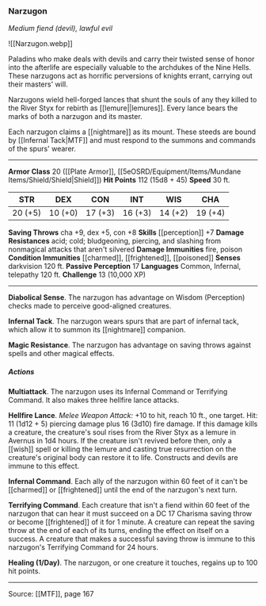 ### Narzugon
_Medium fiend (devil), lawful evil_

![[Narzugon.webp]]

Paladins who make deals with devils and carry their twisted sense of honor into the afterlife are especially valuable to the archdukes of the Nine Hells. These narzugons act as horrific perversions of knights errant, carrying out their masters' will.

Narzugons wield hell-forged lances that shunt the souls of any they killed to the River Styx for rebirth as [[lemure||lemures]]. Every lance bears the marks of both a narzugon and its master.

Each narzugon claims a [[nightmare]] as its mount. These steeds are bound by [[Infernal Tack|MTF]] and must respond to the summons and commands of the spurs' wearer.



---

**Armor Class** 20 ([[Plate Armor]], [[5eOSRD/Equipment/Items/Mundane Items/Shield/Shield|Shield]])
**Hit Points** 112 (15d8 + 45)
**Speed** 30 ft.

| STR     | DEX     | CON     | INT     | WIS     | CHA     |
|---------|---------|---------|---------|---------|---------|
| 20 (+5) | 10 (+0) | 17 (+3) | 16 (+3) | 14 (+2) | 19 (+4) |

**Saving Throws** cha +9, dex +5, con +8
**Skills** [[perception]] +7
**Damage Resistances** acid; cold; bludgeoning, piercing, and slashing from nonmagical attacks that aren't silvered
**Damage Immunities** fire, poison
**Condition Immunities** [[charmed]], [[frightened]], [[poisoned]]
**Senses** darkvision 120 ft.
**Passive Perception** 17
**Languages** Common, Infernal, telepathy 120 ft.
**Challenge** 13 (10,000 XP)

---

**Diabolical Sense**. The narzugon has advantage on Wisdom (Perception) checks made to perceive good-aligned creatures.

**Infernal Tack**. The narzugon wears spurs that are part of infernal tack, which allow it to summon its [[nightmare]] companion.

**Magic Resistance**. The narzugon has advantage on saving throws against spells and other magical effects.

##### Actions
**Multiattack**. The narzugon uses its Infernal Command or Terrifying Command. It also makes three hellfire lance attacks.

**Hellfire Lance**. _Melee Weapon Attack:_ +10 to hit, reach 10 ft., one target. Hit: 11 (1d12 + 5) piercing damage plus 16 (3d10) fire damage. If this damage kills a creature, the creature's soul rises from the River Styx as a lemure in Avernus in 1d4 hours. If the creature isn't revived before then, only a [[wish]] spell or killing the lemure and casting true resurrection on the creature's original body can restore it to life. Constructs and devils are immune to this effect.

**Infernal Command**. Each ally of the narzugon within 60 feet of it can't be [[charmed]] or [[frightened]] until the end of the narzugon's next turn.

**Terrifying Command**. Each creature that isn't a fiend within 60 feet of the narzugon that can hear it must succeed on a DC 17 Charisma saving throw or become [[frightened]] of it for 1 minute. A creature can repeat the saving throw at the end of each of its turns, ending the effect on itself on a success. A creature that makes a successful saving throw is immune to this narzugon's Terrifying Command for 24 hours.

**Healing (1/Day)**. The narzugon, or one creature it touches, regains up to 100 hit points.


---

Source: [[MTF]], page 167